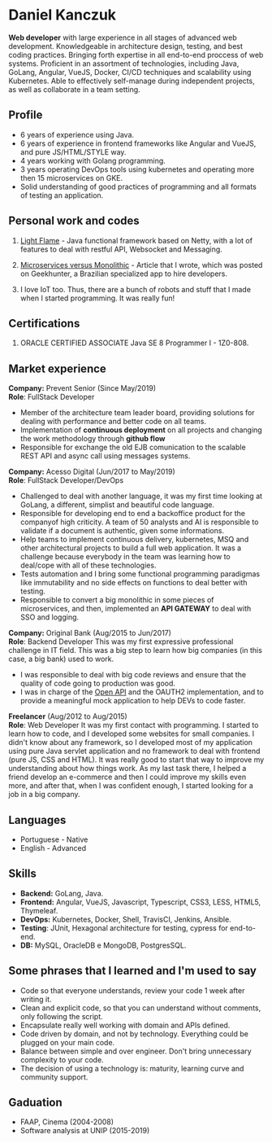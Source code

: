 # Daniel Kanczuk 

**Web developer** with large experience in all stages of advanced web development. Knowledgeable in architecture design, testing, and best coding practices. Bringing forth expertise in all end-to-end proccess of web systems. Proficient in an assortment of technologies, including Java, GoLang, Angular, VueJS, Docker, CI/CD techniques and scalability using Kubernetes. Able to effectively self-manage during independent projects, as well as collaborate in a team setting.

## Profile

* 6 years of experience using Java.
* 6 years of experience in frontend frameworks like Angular and VueJS, and pure JS/HTML/STYLE way.
* 4 years working with Golang programming.
* 3 years operating DevOps tools using kubernetes and operating more then 15 microservices on GKE.
* Solid understanding of good practices of programming and all formats of testing an application.

## Personal work and codes

1. [Light Flame](https://github.com/light-flame) - Java functional framework based on Netty, with a lot of features to deal with restful API, Websocket and Messaging.

2. [Microservices versus Monolithic](https://blog.geekhunter.com.br/arquitetura-de-microsservicos-x-arquitetura-monolitica/) - Article that I wrote, which was posted on Geekhunter, a Brazilian specialized app to hire developers.

3. I love IoT too. Thus, there are a bunch of robots and stuff that I made when I started programming. It was really fun!

## Certifications

1. ORACLE CERTIFIED ASSOCIATE Java SE 8 Programmer I - 1Z0-808.

## Market experience

**Company:** Prevent Senior (Since May/2019)\
**Role**: FullStack Developer

* Member of the architecture team leader board, providing solutions for dealing with performance and better code on all teams.
* Implementation of **continuous deployment** on all projects and changing the work methodology through **github flow**
* Responsible for exchange the old EJB comunication to the scalable REST API and async call using messages systems.

**Company:** Acesso Digital (Jun/2017 to May/2019)\
**Role**: FullStack Developer/DevOps

* Challenged to deal with another language, it was my first time looking at GoLang, a different, simplist and beautiful code language.
* Responsible for developing end to end a backoffice product for the companyof high criticity. A team of 50 analysts and AI is responsible to validate if a document is authentic, given some informations.
* Help teams to implement continuous delivery, kubernetes, MSQ and other architectural projects to build a full web application. It was a challenge because everybody in the team was learning how to deal/cope with all of these technologies.
* Tests automation and I bring some functional programming paradigmas like immutability and no side effects on functions to deal better with testing.
* Responsible to convert a big monolithic in some pieces of microservices, and then, implemented an **API GATEWAY** to deal with SSO and logging.

**Company:** Original Bank (Aug/2015 to Jun/2017)\
**Role**: Backend Developer
This was my first expressive professional challenge in IT field. This was a big step to learn how big companies (in this case, a big bank) used to work.

* I was responsible to deal with big code reviews and ensure that the quality of code going to production was good.
* I was in charge of the [Open API](https://developers.original.com.br/) and the OAUTH2 implementation, and to provide a meaningful mock application to help DEVs to code faster.

**Freelancer**  (Aug/2012 to Aug/2015)\
**Role**: Web Developer
It was my first contact with programming. I started to learn how to code, and I developed some websites for small companies. I didn't know about any framework, so I developed most of my application using pure Java servlet application and no framework to deal with frontend (pure JS, CSS and HTML). It was really good to start that way to improve my understanding about how things work. As my last task there, I helped a friend develop an e-commerce and then I could improve my skills even more, and after that, when I was confident enough, I started looking for a job in a big company.

## Languages

* Portuguese - Native
* English - Advanced

## Skills

* **Backend:** GoLang, Java.
* **Frontend:** Angular, VueJS, Javascript, Typescript, CSS3, LESS, HTML5, Thymeleaf.
* **DevOps:** Kubernetes, Docker, Shell, TravisCI, Jenkins, Ansible.
* **Testing**: JUnit, Hexagonal architecture for testing, cypress for end-to-end.
* **DB:** MySQL, OracleDB e MongoDB, PostgresSQL.

## Some phrases that I learned and I'm used to say

* Code so that everyone understands, review your code 1 week after writing it.
* Clean and explicit code, so that you can understand without comments, only following the script.
* Encapsulate really well working with domain and APIs defined.
* Code driven by domain, and not by technology. Everything could be plugged on your main code.
* Balance between simple and over engineer. Don't bring unnecessary complexity to your code.
* The decision of using a technology is: maturity, learning curve and community support.

## Gaduation

* FAAP, Cinema (2004-2008)
* Software analysis at UNIP (2015-2019)
